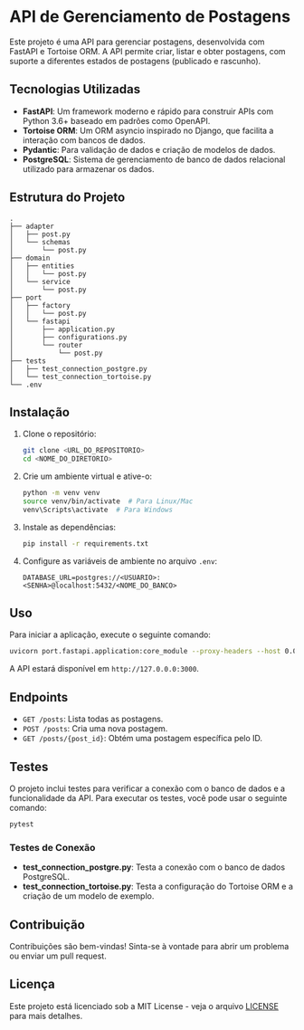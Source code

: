 # API de Gerenciamento de Postagens

Este projeto é uma API para gerenciar postagens, desenvolvida com FastAPI e Tortoise ORM. A API permite criar, listar e obter postagens, com suporte a diferentes estados de postagens (publicado e rascunho).

## Tecnologias Utilizadas

- **FastAPI**: Um framework moderno e rápido para construir APIs com Python 3.6+ baseado em padrões como OpenAPI.
- **Tortoise ORM**: Um ORM asyncio inspirado no Django, que facilita a interação com bancos de dados.
- **Pydantic**: Para validação de dados e criação de modelos de dados.
- **PostgreSQL**: Sistema de gerenciamento de banco de dados relacional utilizado para armazenar os dados.

## Estrutura do Projeto

```
.
├── adapter
│   ├── post.py
│   └── schemas
│       └── post.py
├── domain
│   ├── entities
│   │   └── post.py
│   └── service
│       └── post.py
├── port
│   ├── factory
│   │   └── post.py
│   └── fastapi
│       ├── application.py
│       ├── configurations.py
│       └── router
│           └── post.py
├── tests
│   ├── test_connection_postgre.py
│   └── test_connection_tortoise.py
└── .env
```

## Instalação

1. Clone o repositório:
   ```bash
   git clone <URL_DO_REPOSITORIO>
   cd <NOME_DO_DIRETORIO>
   ```

2. Crie um ambiente virtual e ative-o:
   ```bash
   python -m venv venv
   source venv/bin/activate  # Para Linux/Mac
   venv\Scripts\activate  # Para Windows
   ```

3. Instale as dependências:
   ```bash
   pip install -r requirements.txt
   ```

4. Configure as variáveis de ambiente no arquivo `.env`:
   ```env
   DATABASE_URL=postgres://<USUARIO>:<SENHA>@localhost:5432/<NOME_DO_BANCO>
   ```

## Uso

Para iniciar a aplicação, execute o seguinte comando:

```bash
uvicorn port.fastapi.application:core_module --proxy-headers --host 0.0.0.0 --port 3000 --reload
```

A API estará disponível em `http://127.0.0.0:3000`.

## Endpoints

- `GET /posts`: Lista todas as postagens.
- `POST /posts`: Cria uma nova postagem.
- `GET /posts/{post_id}`: Obtém uma postagem específica pelo ID.

## Testes

O projeto inclui testes para verificar a conexão com o banco de dados e a funcionalidade da API. Para executar os testes, você pode usar o seguinte comando:

```bash
pytest
```

### Testes de Conexão

- **test_connection_postgre.py**: Testa a conexão com o banco de dados PostgreSQL.
- **test_connection_tortoise.py**: Testa a configuração do Tortoise ORM e a criação de um modelo de exemplo.

## Contribuição

Contribuições são bem-vindas! Sinta-se à vontade para abrir um problema ou enviar um pull request.

## Licença

Este projeto está licenciado sob a MIT License - veja o arquivo [LICENSE](LICENSE) para mais detalhes.
